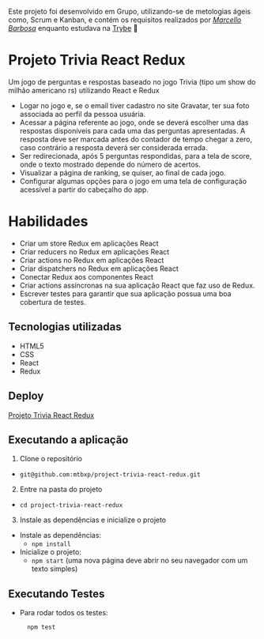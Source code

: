 Este projeto foi desenvolvido em Grupo, utilizando-se de metologias ágeis como, Scrum e Kanban, e contém os requisitos realizados por _[Marcello Barbosa](https://www.linkedin.com/in/marcello-barbosa-a1b294142/)_ enquanto estudava na [Trybe](https://www.betrybe.com/) :rocket:

# Projeto Trivia React Redux

Um jogo de perguntas e respostas baseado no jogo Trivia (tipo um show do milhão americano rs) utilizando React e Redux 

* Logar no jogo e, se o email tiver cadastro no site Gravatar, ter sua foto associada ao perfil da pessoa usuária.
* Acessar a página referente ao jogo, onde se deverá escolher uma das respostas disponíveis para cada uma das perguntas apresentadas. A resposta deve ser marcada antes do contador de tempo chegar a zero, caso contrário a resposta deverá ser considerada errada.
* Ser redirecionada, após 5 perguntas respondidas, para a tela de score, onde o texto mostrado depende do número de acertos.
* Visualizar a página de ranking, se quiser, ao final de cada jogo.
* Configurar algumas opções para o jogo em uma tela de configuração acessível a partir do cabeçalho do app.

# Habilidades

* Criar um store Redux em aplicações React
* Criar reducers no Redux em aplicações React
* Criar actions no Redux em aplicações React
* Criar dispatchers no Redux em aplicações React
* Conectar Redux aos componentes React
* Criar actions assíncronas na sua aplicação React que faz uso de Redux.
* Escrever testes para garantir que sua aplicação possua uma boa cobertura de testes.

## Tecnologias utilizadas

* HTML5
* CSS
* React
* Redux

## Deploy
[Projeto Trivia React Redux](https://project-trivia-react-redux-sigma.vercel.app/)


## Executando a aplicação

1. Clone o repositório
- `git@github.com:mtbxp/project-trivia-react-redux.git`

2. Entre na pasta do projeto
- `cd project-trivia-react-redux`

3. Instale as dependências e inicialize o projeto

- Instale as dependências:
  - `npm install`
- Inicialize o projeto:
  - `npm start` (uma nova página deve abrir no seu navegador com um texto simples)

## Executando Testes

* Para rodar todos os testes:

  ```
    npm test
  ```
